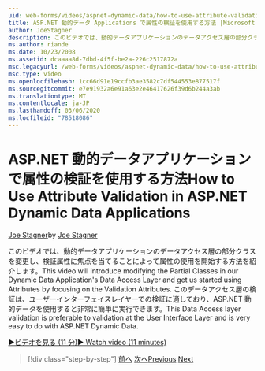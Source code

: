 ```yaml
---
uid: web-forms/videos/aspnet-dynamic-data/how-to-use-attribute-validation-in-aspnet-dynamic-data-applications
title: ASP.NET 動的データ Applications で属性の検証を使用する方法 |Microsoft Docs
author: JoeStagner
description: このビデオでは、動的データアプリケーションのデータアクセス層の部分クラスを変更し、次のように、属性の使用を開始する方法について説明します。
ms.author: riande
ms.date: 10/23/2008
ms.assetid: dcaaaa8d-7dbd-4f5f-be2a-226c2517872a
msc.legacyurl: /web-forms/videos/aspnet-dynamic-data/how-to-use-attribute-validation-in-aspnet-dynamic-data-applications
msc.type: video
ms.openlocfilehash: 1cc66d91e19ccfb3ae3582c7df544553e877517f
ms.sourcegitcommit: e7e91932a6e91a63e2e46417626f39d6b244a3ab
ms.translationtype: MT
ms.contentlocale: ja-JP
ms.lasthandoff: 03/06/2020
ms.locfileid: "78518086"
---
```

# <a name="how-to-use-attribute-validation-in-aspnet-dynamic-data-applications"></a><span data-ttu-id="eb8c7-103">ASP.NET 動的データアプリケーションで属性の検証を使用する方法</span><span class="sxs-lookup"><span data-stu-id="eb8c7-103">How to Use Attribute Validation in ASP.NET Dynamic Data Applications</span></span>

<span data-ttu-id="eb8c7-104">[Joe Stagner](https://github.com/JoeStagner)</span><span class="sxs-lookup"><span data-stu-id="eb8c7-104">by [Joe Stagner](https://github.com/JoeStagner)</span></span>

<span data-ttu-id="eb8c7-105">このビデオでは、動的データアプリケーションのデータアクセス層の部分クラスを変更し、検証属性に焦点を当てることによって属性の使用を開始する方法を紹介します。</span><span class="sxs-lookup"><span data-stu-id="eb8c7-105">This video will introduce modifying the Partial Classes in our Dynamic Data Application's Data Access Layer and get us started using Attributes by focusing on the Validation Attributes.</span></span> <span data-ttu-id="eb8c7-106">このデータアクセス層の検証は、ユーザーインターフェイスレイヤーでの検証に適しており、ASP.NET 動的データを使用すると非常に簡単に実行できます。</span><span class="sxs-lookup"><span data-stu-id="eb8c7-106">This Data Access layer validation is preferable to validation at the User Interface Layer and is very easy to do with ASP.NET Dynamic Data.</span></span>

[<span data-ttu-id="eb8c7-107">&#9654;ビデオを見る (11 分)</span><span class="sxs-lookup"><span data-stu-id="eb8c7-107">&#9654; Watch video (11 minutes)</span></span>](https://channel9.msdn.com/Blogs/ASP-NET-Site-Videos/how-to-use-attribute-validation-in-aspnet-dynamic-data-applications)

> [!div class="step-by-step"]
> <span data-ttu-id="eb8c7-108">[前へ](how-to-enable-table-specific-routing-in-dynamic-data-applications.md)
> [次へ](how-to-implement-custom-field-validation-with-imperative-logic-in-vb-or-c.md)</span><span class="sxs-lookup"><span data-stu-id="eb8c7-108">[Previous](how-to-enable-table-specific-routing-in-dynamic-data-applications.md)
[Next](how-to-implement-custom-field-validation-with-imperative-logic-in-vb-or-c.md)</span></span>
